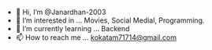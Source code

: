- 👋 Hi, I’m @Janardhan-2003
- 👀 I’m interested in ... Movies, Social Medial, Programming.
- 🌱 I’m currently learning ... Backend
- 📫 How to reach me ... kokatam71714@gmail.com

<!---
Janardhan-2003/Janardhan-2003 is a ✨ special ✨ repository because its `README.md` (this file) appears on your GitHub profile.
You can click the Preview link to take a look at your changes.
--->
